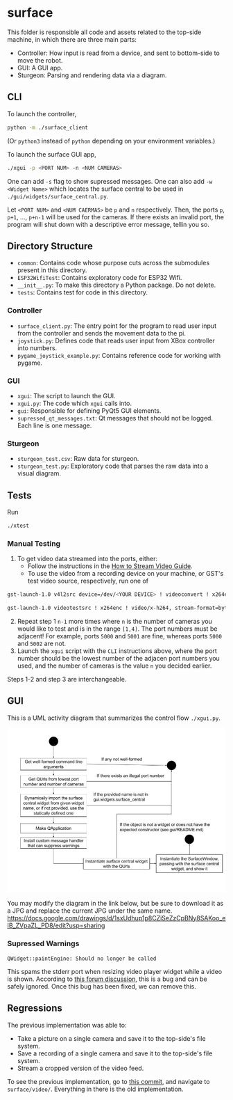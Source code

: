 # surface

This folder is responsible all code and assets related to the top-side machine,
in which there are three main parts:
- Controller: How input is read from a device, and sent to bottom-side to move
  the robot.
- GUI: A GUI app.
- Sturgeon: Parsing and rendering data via a diagram.

## CLI

To launch the controller,
```sh
python -m ./surface_client
```
(Or `python3` instead of `python` depending on your environment variables.)

To launch the surface GUI app,
```sh
./xgui -p <PORT NUM> -n <NUM CAMERAS>
```
One can add `-s` flag to show supressed messages. One can also add 
`-w <Widget Name>` which locates the surface central to be used in
`./gui/widgets/surface_central.py`.

Let `<PORT NUM>` and `<NUM CAERMAS>` be `p` and `n` respectively. Then, the
ports `p`, `p+1`, ..., `p+n-1` will be used for the cameras. If there exists an
invalid port, the program will shut down with a descriptive error message,
tellin you so.

## Directory Structure
- `common`: Contains code whose purpose cuts across the submodules present in this
  directory.
- `ESP32WifiTest`: Contains exploratory code for ESP32 Wifi.
- `__init__.py`: To make this directory a Python package. Do not delete.
- `tests`: Contains test for code in this directory.

### Controller
- `surface_client.py`: The entry point for the program to read user input from
  the controller and sends the movement data to the pi.
- `joystick.py`: Defines code that reads user input from XBox controller into numbers.
- `pygame_joystick_example.py`: Contains reference code for working with pygame.

### GUI
- `xgui`: The script to launch the GUI.
- `xgui.py`: The code which `xgui` calls into.
- `gui`: Responsible for defining PyQt5 GUI elements.
- `supressed_qt_messages.txt`: Qt messages that should not be logged. Each line
  is one message.

### Sturgeon
- `sturgeon_test.csv`: Raw data for sturgeon.
- `sturgeon_test.py`: Exploratory code that parses the raw data into a visual diagram.

## Tests
Run
```sh
./xtest
```

### Manual Testing

1. To get video data streamed into the ports, either: 
    * Follow the instructions in the [How to Stream Video
   Guide](../pi/how_to_stream_video.txt).
    * To use the video from a recording device on your machine, or GST's test
    video source, respectively, run one of
```sh
gst-launch-1.0 v4l2src device=/dev/<YOUR DEVICE> ! videoconvert ! x264enc tune=zerolatency bitrate=500 speed-preset=superfast ! rtph264pay ! udpsink host=127.0.0.1 port=<YOUR PORT NUMBER>
```

```sh
gst-launch-1.0 videotestsrc ! x264enc ! video/x-h264, stream-format=byte-stream ! rtph264pay ! udpsink host=127.0.0.1 port=<YOUR PORT NUMBER>
```
2. Repeat step 1 `n-1` more times where `n` is the number of cameras you would
   like to test and is in the range `[1,4]`. The port numbers must be adjacent!
   For example, ports `5000` and `5001` are fine, whereas ports `5000` and
   `5002` are not.
3. Launch the `xgui` script with the `CLI` instructions above, where the port
   number should be the lowest number of the adjacen port numbers you used, and
   the number of cameras is the value `n` you decided earlier.
   
Steps 1-2 and step 3 are interchangeable.

## GUI

This is a UML activity diagram that summarizes the control flow `./xgui.py`.

![xgui.py diagram](xgui-diagram.jpg "xgui.py diagram")

You may modify the diagram in the link below, but be sure to download it as a
JPG and replace the current JPG under the same name. 
https://docs.google.com/drawings/d/1sxUdhup1p8CZiSeZzCpBNy8SAKoo_eIB_ZVpaZL_PD8/edit?usp=sharing

### Supressed Warnings
```
QWidget::paintEngine: Should no longer be called
```
This spams the stderr port  when resizing video player widget while a
video is shown. According to [this forum
discussion](https://forum.qt.io/topic/122732/qwidget-paintengine-should-no-longer-be-called),
this is a bug and can be safely ignored. Once this bug has been fixed, we can
remove this.


## Regressions

The previous implementation was able to:
- Take a picture on a single camera and save it to the top-side's file system.
- Save a recording of a single camera and save it to the top-side's file system.
- Stream a cropped version of the video feed.

To see the previous implementation, go to [this
commit](https://github.com/NEURoboticsClub/neu-underwater-robotics/tree/9633a4fee176d9314d47b826078086eee773c8c9),
and navigate to `surface/video/`. Everything in there is the old implementation.
